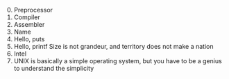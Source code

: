 0. Preprocessor
1. Compiler
2. Assembler
3. Name
4. Hello, puts
5. Hello, printf
 Size is not grandeur, and territory does not make a nation
 7. Intel
 8. UNIX is basically a simple operating system, but you have to be a genius to understand the simplicity
